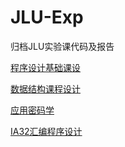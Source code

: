 # JLU-Exp

归档JLU实验课代码及报告

[程序设计基础课设](https://github.com/Byforacle/JLU-Exp/tree/main/JLU98Manager)

[数据结构课程设计](https://github.com/Byforacle/JLU-Exp/tree/main/Nogo)

[应用密码学](https://github.com/Byforacle/JLU-Exp/tree/main/crypto)

[IA32汇编程序设计](https://github.com/Byforacle/JLU-Exp/tree/main/IA32)

